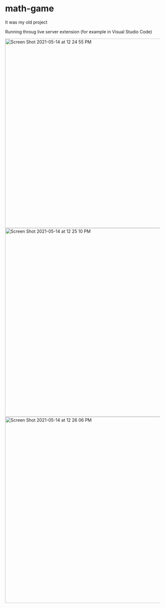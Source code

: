 # math-game
It was my old project 

Running throug live server extension (for example in Visual Studio Code)

<img width="616" alt="Screen Shot 2021-05-14 at 12 24 55 PM" src="https://user-images.githubusercontent.com/45053518/118203219-b55d5000-b4af-11eb-99e6-cfc4f7659373.png">
<img width="614" alt="Screen Shot 2021-05-14 at 12 25 10 PM" src="https://user-images.githubusercontent.com/45053518/118203230-ba220400-b4af-11eb-8856-667c5255be0f.png">
<img width="606" alt="Screen Shot 2021-05-14 at 12 26 06 PM" src="https://user-images.githubusercontent.com/45053518/118203233-bbebc780-b4af-11eb-950d-7e64d36cffa2.png">
